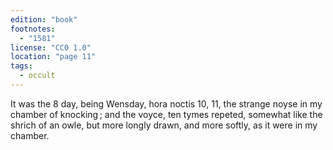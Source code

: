 ```yaml
---
edition: "book"
footnotes:
  - "1581"
license: "CC0 1.0"
location: "page 11"
tags:
  - occult
---
```

It was the 8 day, being Wensday, hora noctis 10,
11, the strange noyse in my chamber of knocking ; and the voyce,
ten tymes repeted, somewhat like the shrich of an owle, but more
longly drawn, and more softly, as it were in my chamber.
